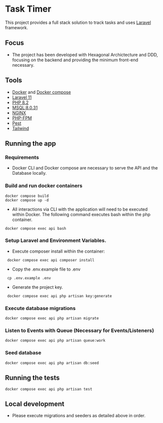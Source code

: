 # Task Timer

This project provides a full stack solution to track tasks and uses [Laravel](https://laravel.com/docs/11.x) framework. 

## Focus
- The project has been developed with Hexagonal Archictecture and DDD, focusing on the backend and providing the minimum front-end necessary.

## Tools
- [Docker](https://docs.docker.com/engine/reference/commandline/docker/) and [Docker compose](https://docs.docker.com/compose/)
- [Laravel 11](https://laravel.com/docs/11.x)
- [PHP 8.2](https://www.php.net/releases/8.2/en.php)
- [MSQL:8.0.31](https://dev.mysql.com/doc/refman/8.0/en/)
- [NGINX](https://www.nginx.com/)
- [PHP-FPM](https://www.php.net/manual/en/install.fpm.php)
- [Pest](https://pestphp.com/)
- [Tailwind](https://tailwindcss.com/)

## Running the app

### Requirements
- Docker CLI and Docker compose are necessary to serve the API and the Database locally.

### Build and run docker containers
```
docker compose build
docker compose up -d
```
- All interactions via CLI with the application will need to be executed within Docker. The following command executes bash within the php container.
```
docker compose exec api bash
```

### Setup Laravel and Environment Variables.
- Execute composer install within the container:
```
 docker compose exec api composer install
```
- Copy the .env.example file to .env
```
 cp .env.example .env
```
- Generate the project key.
```
 docker compose exec api php artisan key:generate
```

### Execute database migrations
```
docker compose exec api php artisan migrate
```

### Listen to Events with Queue (Necessary for Events/Listeners)
```
docker compose exec api php artisan queue:work
```

### Seed database
```
docker compose exec api php artisan db:seed
```

## Running the tests
```
docker compose exec api php artisan test
```

## Local development
- Please execute migrations and seeders as detailed above in order.
